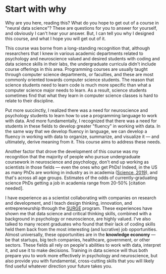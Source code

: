 # Start with why

Why are you here, reading this? What do you hope to get out of a course in "neural data science"? These are questions for you to answer for yourself, and obviously I can't hear your answer. But, I can tell you why I designed this course, and what I hope you will get out of it.

This course was borne from a long-standing recognition that, although researchers that I knew in various academic departments related to psychology and neuroscience valued and desired students with coding and data science skills in their labs, the undergraduate curricula didn't include course offerings in this area. Programming courses are usually taught through computer science departments, or faculties, and these are most commonly oriented towards computer science students. The reason that science students need to learn code is much more specific than what a computer science major needs to learn. As a result, science students sometimes find that what they learn in computer science classes is hard to relate to their discipline.

Put more succinctly, I realized there was a need for neuroscience and psychology students to learn how to use a programming language to work with data. And more fundamentally, I recognized that there was a need for students in these fields to develop greater "fluency" in working with data. In the same way that we develop fluency in language, we can develop a fluency in working with data to organize, summarize, and visualize it — and ultimately, derive meaning from it. This course aims to address these needs.

Another factor that drove the development of this course was my recognition that the majority of people who pursue undergraduate coursework in neuroscience and psychology, don't end up working as scientists in those fields — even the ones who get PhDs! Indeed, in the US as many PhDs are working in industry as in academia ([Science, 2019](https://www.sciencemag.org/careers/2019/03/first-us-private-sector-employs-nearly-many-phds-schools-do)), and that's across all age groups. Estimates of the odds of currently-graduating science PhDs getting a job in academia range from 20-50% [citation needed].

I have experience as a scientist collaborating with companies on research and development, and I teach design thinking, innovation, and entrepreneurship through the [SURGE](http://surgeinnovation.ca) program. These experiences have shown me that data science and critical thinking skills, combined with a background in psychology or neuroscience, are highly valued. I've also talked to many recent graduates who found that their lack of coding skills held them back from the most interesting (and lucrative) job opportunities. Almost universally, these opportunities are in the **knowledge economy** — be that startups, big tech companies, healthcare, government, or other sectors. These fields all rely on people's abilities to work with data, interpret it, and use it to make decisions. Training in data science will thus both prepare you to work more effectively in psychology and neuroscience, but also provide you with fundamental, cross-cutting skills that you will likely find useful whatever direction your future takes you.

